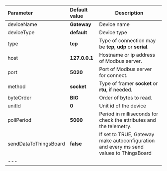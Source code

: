 | **Parameter**                 | **Default value**                       | **Description**                                                                                                               |
|:-|:-|-
| deviceName                    | **Gateway**                             | Device name                                                                                                                   |
| deviceType                    | **default**                             | Device type                                                                                                                   |
| type                          | **tcp**                                 | Type of connection may be **tcp**, **udp** or **serial**.                                                                     |
| host                          | **127.0.0.1**                           | Hostname or ip address of Modbus server.                                                                                      |
| port                          | **5020**                                | Port of Modbus server for connect.                                                                                            |
| method                        | **socket**                              | Type of framer **socket** or **rtu**, if needed.                                                                              |
| byteOrder                     | **BIG**                                 | Order of bytes to read.                                                                                                       |
| unitId                        | **0**                                   | Unit id of the device                                                                                                         |
| pollPeriod                    | **5000**                                | Period in milliseconds for check the attributes and the telemetry.                                                            |
| sendDataToThingsBoard         | **false**                               | If set to TRUE, Gateway make autoconfiguration and every <pollPeriod> ms send values to ThingsBoard                           |
|---
